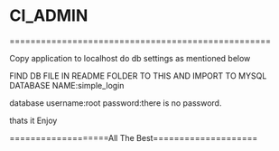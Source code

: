 # CI_ADMIN
==================================================



Copy application to localhost 
do db settings as mentioned  below


FIND DB FILE IN README FOLDER TO THIS AND IMPORT TO MYSQL
DATABASE NAME:simple_login

database username:root
password:there is no password.

thats it Enjoy


 
===================All The Best====================

